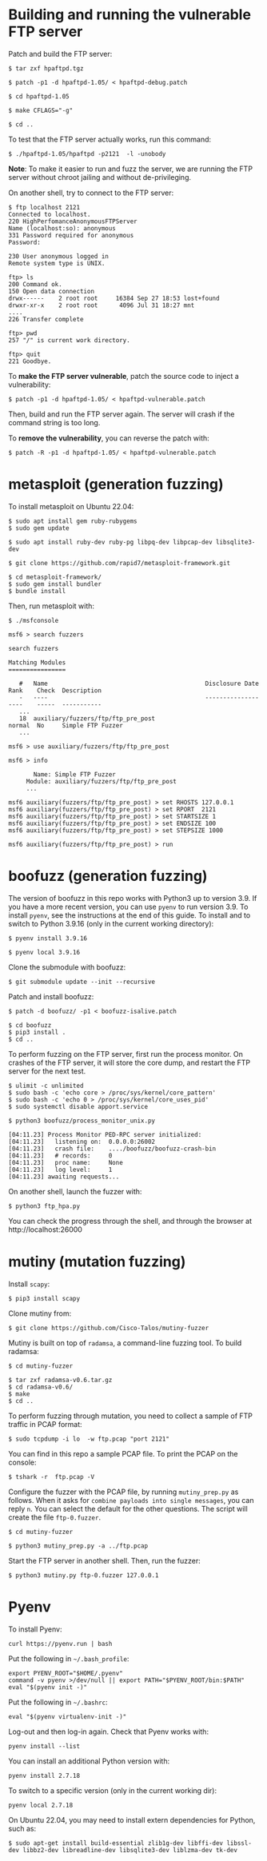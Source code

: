 # Building and running the vulnerable FTP server

Patch and build the FTP server:

```
$ tar zxf hpaftpd.tgz

$ patch -p1 -d hpaftpd-1.05/ < hpaftpd-debug.patch

$ cd hpaftpd-1.05

$ make CFLAGS="-g"

$ cd ..
```



To test that the FTP server actually works, run this command:
```
$ ./hpaftpd-1.05/hpaftpd -p2121  -l -unobody
```

**Note**: To make it easier to run and fuzz the server, we are running the FTP server without chroot jailing and without de-privileging.


On another shell, try to connect to the FTP server:
```
$ ftp localhost 2121
Connected to localhost.
220 HighPerfomanceAnonymousFTPServer
Name (localhost:so): anonymous
331 Password required for anonymous
Password:

230 User anonymous logged in
Remote system type is UNIX.

ftp> ls
200 Command ok.
150 Open data connection
drwx------    2 root root     16384 Sep 27 18:53 lost+found
drwxr-xr-x    2 root root      4096 Jul 31 18:27 mnt
....
226 Transfer complete

ftp> pwd
257 "/" is current work directory.

ftp> quit
221 Goodbye.
```



To **make the FTP server vulnerable**, patch the source code to inject a vulnerability:
```
$ patch -p1 -d hpaftpd-1.05/ < hpaftpd-vulnerable.patch
```

Then, build and run the FTP server again. The server will crash if the command string is too long.

To **remove the vulnerability**, you can reverse the patch with:
```
$ patch -R -p1 -d hpaftpd-1.05/ < hpaftpd-vulnerable.patch
```



# metasploit (generation fuzzing)

To install metasploit on Ubuntu 22.04:

```
$ sudo apt install gem ruby-rubygems
$ sudo gem update

$ sudo apt install ruby-dev ruby-pg libpq-dev libpcap-dev libsqlite3-dev

$ git clone https://github.com/rapid7/metasploit-framework.git

$ cd metasploit-framework/
$ sudo gem install bundler
$ bundle install
```


Then, run metasploit with:
```
$ ./msfconsole

msf6 > search fuzzers

search fuzzers

Matching Modules
================

   #   Name                                            Disclosure Date  Rank    Check  Description
   -   ----                                            ---------------  ----    -----  -----------
   ...
   18  auxiliary/fuzzers/ftp/ftp_pre_post                               normal  No     Simple FTP Fuzzer
   ...

msf6 > use auxiliary/fuzzers/ftp/ftp_pre_post

msf6 > info

       Name: Simple FTP Fuzzer
     Module: auxiliary/fuzzers/ftp/ftp_pre_post
     ...

msf6 auxiliary(fuzzers/ftp/ftp_pre_post) > set RHOSTS 127.0.0.1
msf6 auxiliary(fuzzers/ftp/ftp_pre_post) > set RPORT  2121
msf6 auxiliary(fuzzers/ftp/ftp_pre_post) > set STARTSIZE 1
msf6 auxiliary(fuzzers/ftp/ftp_pre_post) > set ENDSIZE 100
msf6 auxiliary(fuzzers/ftp/ftp_pre_post) > set STEPSIZE 1000

msf6 auxiliary(fuzzers/ftp/ftp_pre_post) > run

```



# boofuzz (generation fuzzing)

The version of boofuzz in this repo works with Python3 up to version 3.9.
If you have a more recent version, you can use `pyenv` to run version 3.9.
To install `pyenv`, see the instructions at the end of this guide.
To install and to switch to Python 3.9.16 (only in the current working directory):

```
$ pyenv install 3.9.16

$ pyenv local 3.9.16
```

Clone the submodule with boofuzz:

```
$ git submodule update --init --recursive
```

Patch and install boofuzz:

```
$ patch -d boofuzz/ -p1 < boofuzz-isalive.patch

$ cd boofuzz
$ pip3 install .
$ cd ..
```

To perform fuzzing on the FTP server, first run the process monitor.
On crashes of the FTP server, it will store the core dump, and restart the FTP server for the next test.

```
$ ulimit -c unlimited
$ sudo bash -c 'echo core > /proc/sys/kernel/core_pattern'
$ sudo bash -c 'echo 0 > /proc/sys/kernel/core_uses_pid'
$ sudo systemctl disable apport.service

$ python3 boofuzz/process_monitor_unix.py

[04:11.23] Process Monitor PED-RPC server initialized:
[04:11.23] 	 listening on:  0.0.0.0:26002
[04:11.23] 	 crash file:    ..../boofuzz/boofuzz-crash-bin
[04:11.23] 	 # records:     0
[04:11.23] 	 proc name:     None
[04:11.23] 	 log level:     1
[04:11.23] awaiting requests...
```


On another shell, launch the fuzzer with:
```
$ python3 ftp_hpa.py
```

You can check the progress through the shell, and through the browser at http://localhost:26000


# mutiny (mutation fuzzing)

Install `scapy`:
```
$ pip3 install scapy
```

Clone mutiny from:

```
$ git clone https://github.com/Cisco-Talos/mutiny-fuzzer
```

Mutiny is built on top of `radamsa`, a command-line fuzzing tool.
To build radamsa:
```
$ cd mutiny-fuzzer

$ tar zxf radamsa-v0.6.tar.gz
$ cd radamsa-v0.6/
$ make
$ cd ..

```

To perform fuzzing through mutation, you need to collect a sample of FTP traffic in PCAP format:
```
$ sudo tcpdump -i lo  -w ftp.pcap "port 2121"
```

You can find in this repo a sample PCAP file.
To print the PCAP on the console:
```
$ tshark -r  ftp.pcap -V
```

Configure the fuzzer with the PCAP file, by running `mutiny_prep.py` as follows.
When it asks for `combine payloads into single messages`, you can reply `n`.
You can select the default for the other questions.
The script will create the file `ftp-0.fuzzer`.
```
$ cd mutiny-fuzzer

$ python3 mutiny_prep.py -a ../ftp.pcap
```

Start the FTP server in another shell.
Then, run the fuzzer:
```
$ python3 mutiny.py ftp-0.fuzzer 127.0.0.1
```


# Pyenv

To install Pyenv:
```
curl https://pyenv.run | bash
```

Put the following in `~/.bash_profile`:
```
export PYENV_ROOT="$HOME/.pyenv"
command -v pyenv >/dev/null || export PATH="$PYENV_ROOT/bin:$PATH"
eval "$(pyenv init -)"
```

Put the following in `~/.bashrc`:
```
eval "$(pyenv virtualenv-init -)"
```

Log-out and then log-in again. Check that Pyenv works with:
```
pyenv install --list
```

You can install an additional Python version with:
```
pyenv install 2.7.18
```

To switch to a specific version (only in the current working dir):
```
pyenv local 2.7.18
```

On Ubuntu 22.04, you may need to install extern dependencies for Python, such as:
```
$ sudo apt-get install build-essential zlib1g-dev libffi-dev libssl-dev libbz2-dev libreadline-dev libsqlite3-dev liblzma-dev tk-dev
```

